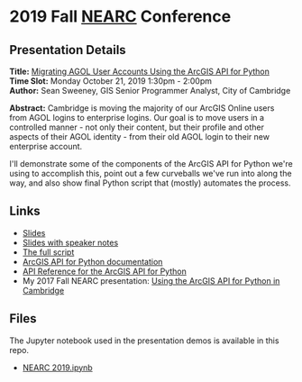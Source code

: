 # 2019 Fall [NEARC](http://www.northeastarc.org/) Conference
## Presentation Details ##
**Title:** [Migrating AGOL User Accounts Using the ArcGIS API for Python](http://rxe6iv.m.attendify.com/app/sessions/9lqnkrkdfzhMTUkr9k/details)  
**Time Slot:** Monday October 21, 2019 1:30pm - 2:00pm  
**Author:** Sean Sweeney, GIS Senior Programmer Analyst, City of Cambridge  

**Abstract:**	Cambridge is moving the majority of our ArcGIS Online users from AGOL logins to enterprise logins. Our goal is to move users in a controlled manner - not only their content, but their profile and other aspects of their AGOL identity - from their old AGOL login to their new enterprise account.  
  
I'll demonstrate some of the components of the ArcGIS API for Python we're using to accomplish this, point out a few curveballs we've run into along the way, and also show final Python script that (mostly) automates the process.  

## Links ##

* [Slides](http://seansweeney.github.io/NEARC-2019/)
* [Slides with speaker notes](http://seansweeney.github.io/NEARC-2019/?showNotes=true)
* [The full script](https://github.com/seansweeney/move-agol-users-to-sso)
* [ArcGIS API for Python documentation](https://developers.arcgis.com/python/)
* [API Reference for the ArcGIS API for Python](https://developers.arcgis.com/python/api-reference/)
* My 2017 Fall NEARC presentation: [Using the ArcGIS API for Python in Cambridge](https://github.com/seansweeney/NEARC-2017)


## Files ##
The Jupyter notebook used in the presentation demos is available in this repo.
* [NEARC 2019.ipynb](https://github.com/seansweeney/NEARC-2019/blob/master/NEARC%202019.ipynb)
